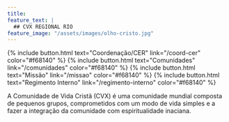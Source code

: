 ```yaml
---
title:
feature_text: |
  ## CVX REGIONAL RIO
feature_image: "/assets/images/olho-cristo.jpg"
---
```


{% include button.html text="Coordenação/CER" link="/coord-cer" color="#f68140" %} {% include button.html text="Comunidades" link="/comunidades" color="#f68140" %} {% include button.html text="Missão" link="/missao" color="#f68140" %} {% include button.html text="Regimento Interno" link="/regimento-interno" color="#f68140" %}

A Comunidade de Vida Cristã (CVX) é uma comunidade mundial composta de pequenos grupos, comprometidos com um modo de vida simples e a fazer a integração da comunidade com espiritualidade inaciana.
